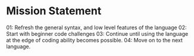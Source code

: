 # Mission Statement

01: Refresh the general syntax, and low level features of the language
02: Start with beginner code challenges
03: Continue until using the language at the edge of coding ability becomes possible.
04: Move on to the next language.
